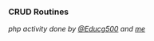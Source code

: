 ### **CRUD Routines**

<em>php activity done by [@Educg500](https://github.com/Educg550/) and [me](https://github.com/lfelipediniz/)</em>
